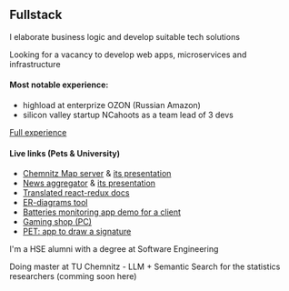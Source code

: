 ## Fullstack

I elaborate business logic and develop suitable tech solutions

Looking for a vacancy to develop web apps, microservices and infrastructure

#### Most notable experience:
- highload at enterprize OZON (Russian Amazon)
- silicon valley startup NCahoots as a team lead of 3 devs

[Full experience](https://mskkote.notion.site/434edeb08f4241cda7707167f515bdeb)

#### Live links (Pets & University)
- [Chemnitz Map server](https://www.youtube.com/watch?v=Fke_llSadfE) & [its presentation](https://docs.google.com/presentation/d/1nqNIdsb--UQDxsQhhSx6hnAy_4qVikjhi2XeHNF0sfU/edit?slide=id.g2e7a294829f_1_0#slide=id.g2e7a294829f_1_0)
- [News aggregator](https://www.youtube.com/watch?v=5vYHcLEGCOY) & [its presentation](https://docs.google.com/presentation/d/1Bf1buvysz6EXau49VU4OVc9WsHxTpLiuMK-fB1dabtc/edit?usp=sharing)
- [Translated react-redux docs](https://ru.react-redux.js.org/)
- [ER-diagrams tool](https://lightning-mskkote.vercel.app/)
- [Batteries monitoring app demo for a client](https://mew2-ultra.web.app/)
- [Gaming shop (PC)](https://skinmainers.vercel.app/about)
- [PET: app to draw a signature](https://sign-app-mu.vercel.app/)

I'm a HSE alumni with a degree at Software Engineering

Doing master at TU Chemnitz - LLM + Semantic Search for the statistics researchers (comming soon here)
